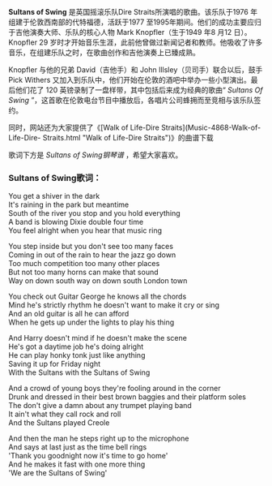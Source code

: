 

**Sultans of Swing** 是英国摇滚乐队Dire Straits所演唱的歌曲。该乐队于1976 年组建于伦敦西南部的代特福德，活跃于1977
至1995年期间。他们的成功主要应归于吉他演奏大师、乐队的核心人物 Mark Knopfler（生于1949 年8 月12 日）。Knopfler 29
岁时才开始音乐生涯，此前他曾做过新闻记者和教师。他吸收了许多音乐，在组建乐队之时，在歌曲创作和吉他演奏上已臻成熟。  
  
Knopfler 与他的兄弟 David（吉他手）和 John Illsley（贝司手）联合以后，鼓手 Pick Withers
又加入到乐队中，他们开始在伦敦的酒吧中举办一些小型演出。最后他们花了 120 英镑录制了一盘样带，其中包括后来成为经典的歌曲“ _Sultans Of
Swing_ ”，这首歌在伦敦电台节目中播放后，各唱片公司蜂拥而至竞相与该乐队签约。  
  
同时，网站还为大家提供了《[Walk of Life-Dire Straits](Music-4868-Walk-of-Life-Dire-
Straits.html "Walk of Life-Dire Straits")》的曲谱下载  
  
歌词下方是 _Sultans of Swing钢琴谱_ ，希望大家喜欢。

### Sultans of Swing歌词：

You get a shiver in the dark  
It's raining in the park but meantime  
South of the river you stop and you hold everything  
A band is blowing Dixie double four time  
You feel alright when you hear that music ring

You step inside but you don't see too many faces  
Coming in out of the rain to hear the jazz go down  
Too much competition too many other places  
But not too many horns can make that sound  
Way on down south way on down south London town

You check out Guitar George he knows all the chords  
Mind he's strictly rhythm he doesn't want to make it cry or sing  
And an old guitar is all he can afford  
When he gets up under the lights to play his thing

And Harry doesn't mind if he doesn't make the scene  
He's got a daytime job he's doing alright  
He can play honky tonk just like anything  
Saving it up for Friday night  
With the Sultans with the Sultans of Swing

And a crowd of young boys they're fooling around in the corner  
Drunk and dressed in their best brown baggies and their platform soles  
The don't give a damn about any trumpet playing band  
It ain't what they call rock and roll  
And the Sultans played Creole

And then the man he steps right up to the microphone  
And says at last just as the time bell rings  
'Thank you goodnight now it's time to go home'  
And he makes it fast with one more thing  
'We are the Sultans of Swing'

